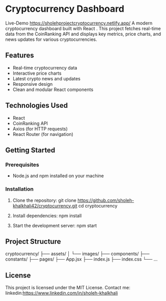 # Cryptocurrency Dashboard
Live-Demo   https://sholehprojectcryptocurrency.netlify.app/
A modern cryptocurrency dashboard built with React . This project fetches real-time data from the CoinRanking API and displays key metrics, price charts, and news updates for various cryptocurrencies.

## Features
- Real-time cryptocurrency data
- Interactive price charts
- Latest crypto news and updates
- Responsive design
- Clean and modular React components

## Technologies Used
- React
- CoinRanking API
- Axios (for HTTP requests)
- React Router (for navigation)

## Getting Started

### Prerequisites
- Node.js and npm installed on your machine

### Installation
1. Clone the repository:
   git clone https://github.com/sholeh-khalkhali42/cryptocurrency.git
   cd cryptocurrency

2. Install dependencies:
   npm install

3. Start the development server:
   npm start

## Project Structure
cryptocurrency/
├── assets/
│   └── images/
├── components/
├── constants/
├── pages/
├── App.jsx
├── index.js
├── index.css
└── ...

## License
This project is licensed under the MIT License.
Contact me:
linkedin:https://www.linkedin.com/in/sholeh-khalkhali

